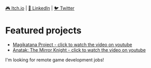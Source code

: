 [🎮 Itch.io](https://tldmbruno.itch.io) | [💼 LinkedIn](https://www.linkedin.com/in/tldmbruno/) | [🐦 Twitter](https://x.com/tldmbruno)

# Featured projects
- [Magikatana Project - click to watch the video on youtube](https://www.youtube.com/watch?v=EoVG3l8-GfE)
- [Anatak: The Mirror Knight - click to watch the video on youtube](https://www.youtube.com/watch?v=k9TYGXvO1Y8)

I'm looking for remote game development jobs!
